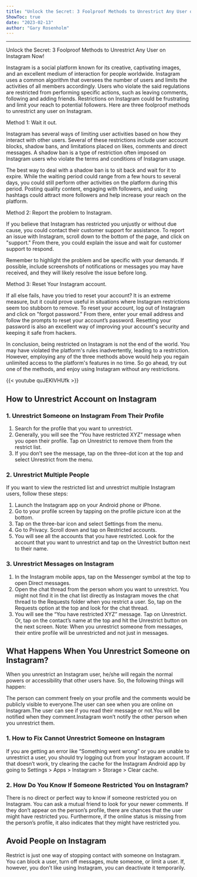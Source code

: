 ```yaml
---
title: "Unlock the Secret: 3 Foolproof Methods to Unrestrict Any User on Instagram Now!"
ShowToc: true 
date: "2023-02-13"
author: "Gary Rosenholm"
---
```

*****
Unlock the Secret: 3 Foolproof Methods to Unrestrict Any User on Instagram Now!

Instagram is a social platform known for its creative, captivating images, and an excellent medium of interaction for people worldwide. Instagram uses a common algorithm that oversees the number of users and limits the activities of all members accordingly. Users who violate the said regulations are restricted from performing specific actions, such as leaving comments, following and adding friends. Restrictions on Instagram could be frustrating and limit your reach to potential followers. Here are three foolproof methods to unrestrict any user on Instagram.

Method 1: Wait it out.

Instagram has several ways of limiting user activities based on how they interact with other users. Several of these restrictions include user account blocks, shadow bans, and limitations placed on likes, comments and direct messages. A shadow ban is a type of restriction often imposed on Instagram users who violate the terms and conditions of Instagram usage.

The best way to deal with a shadow ban is to sit back and wait for it to expire. While the waiting period could range from a few hours to several days, you could still perform other activities on the platform during this period. Posting quality content, engaging with followers, and using hashtags could attract more followers and help increase your reach on the platform.

Method 2: Report the problem to Instagram.

If you believe that Instagram has restricted you unjustly or without due cause, you could contact their customer support for assistance. To report an issue with Instagram, scroll down to the bottom of the page, and click on "support." From there, you could explain the issue and wait for customer support to respond. 

Remember to highlight the problem and be specific with your demands. If possible, include screenshots of notifications or messages you may have received, and they will likely resolve the issue before long.

Method 3: Reset Your Instagram account.

If all else fails, have you tried to reset your account? It is an extreme measure, but it could prove useful in situations where Instagram restrictions seem too stubborn to remove. To reset your account, log out of Instagram and click on "forgot password." From there, enter your email address and follow the prompts to reset your account’s password. Resetting your password is also an excellent way of improving your account's security and keeping it safe from hackers.

In conclusion, being restricted on Instagram is not the end of the world. You may have violated the platform's rules inadvertently, leading to a restriction. However, employing any of the three methods above would help you regain unlimited access to the platform's features in no time. So go ahead, try out one of the methods, and enjoy using Instagram without any restrictions.

{{< youtube quJEKIVHUfk >}} 



## How to Unrestrict Account on Instagram
 
### 1. Unrestrict Someone on Instagram From Their Profile


1. Search for the profile that you want to unrestrict.
2. Generally, you will see the “You have restricted XYZ” message when you open their profile. Tap on Unrestrict to remove them from the restrict list.
3. If you don’t see the message, tap on the three-dot icon at the top and select Unrestrict from the menu.

 
### 2. Unrestrict Multiple People


If you want to view the restricted list and unrestrict multiple Instagram users, follow these steps:
1. Launch the Instagram app on your Android phone or iPhone.
2. Go to your profile screen by tapping on the profile picture icon at the bottom.
3. Tap on the three-bar icon and select Settings from the menu.
4. Go to Privacy. Scroll down and tap on Restricted accounts.
5. You will see all the accounts that you have restricted. Look for the account that you want to unrestrict and tap on the Unrestrict button next to their name.

 
### 3. Unrestrict Messages on Instagram


1. In the Instagram mobile apps, tap on the Messenger symbol at the top to open Direct messages.
2. Open the chat thread from the person whom you want to unrestrict. You might not find it in the chat list directly as Instagram moves the chat thread to the Requests folder when you restrict a user. So, tap on the Requests option at the top and look for the chat thread.
3. You will see the “You have restricted XYZ” message. Tap on Unrestrict.
Or, tap on the contact’s name at the top and hit the Unrestrict button on the next screen.
Note: When you unrestrict someone from messages, their entire profile will be unrestricted and not just in messages. 

 
## What Happens When You Unrestrict Someone on Instagram?


When you unrestrict an Instagram user, he/she will regain the normal powers or accessibility that other users have. So, the following things will happen:

 
The person can comment freely on your profile and the comments would be publicly visible to everyone.The user can see when you are online on Instagram.The user can see if you read their message or not.You will be notified when they comment.Instagram won’t notify the other person when you unrestrict them.
 
### 1. How to Fix Cannot Unrestrict Someone on Instagram


If you are getting an error like “Something went wrong” or you are unable to unrestrict a user, you should try logging out from your Instagram account. If that doesn’t work, try clearing the cache for the Instagram Android app by going to Settings > Apps > Instagram > Storage > Clear cache.

 
### 2. How Do You Know If Someone Restricted You on Instagram?


There is no direct or perfect way to know if someone restricted you on Instagram. You can ask a mutual friend to look for your newer comments. If they don’t appear on the person’s profile, there are chances that the user might have restricted you. Furthermore, if the online status is missing from the person’s profile, it also indicates that they might have restricted you.

 
## Avoid People on Instagram


Restrict is just one way of stopping contact with someone on Instagram. You can block a user, turn off messages, mute someone, or limit a user. If, however, you don’t like using Instagram, you can deactivate it temporarily. 




